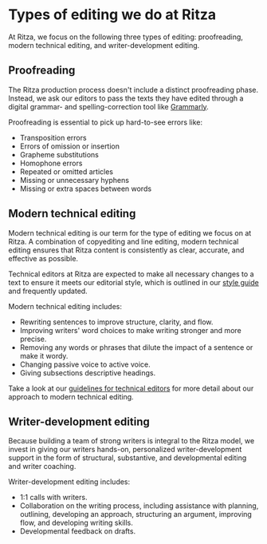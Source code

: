# Types of editing we do at Ritza

At Ritza, we focus on the following three types of editing: proofreading, modern technical editing, and writer-development editing.

## Proofreading

The Ritza production process doesn't include a distinct proofreading phase. Instead, we ask our editors to pass the texts they have edited through a digital grammar- and spelling-correction tool like [Grammarly](https://www.grammarly.com/). 

Proofreading is essential to pick up hard-to-see errors like:

* Transposition errors
* Errors of omission or insertion
* Grapheme substitutions
* Homophone errors
* Repeated or omitted articles
* Missing or unnecessary hyphens
* Missing or extra spaces between words

## Modern technical editing

Modern technical editing is our term for the type of editing we focus on at Ritza. A combination of copyediting and line editing, modern technical editing ensures that Ritza content is consistently as clear, accurate, and effective as possible. 

Technical editors at Ritza are expected to make all necessary changes to a text to ensure it meets our editorial style, which is outlined in our [style guide](https://styleguide.ritza.co) and frequently updated.

Modern technical editing includes:

* Rewriting sentences to improve structure, clarity, and flow.
* Improving writers' word choices to make writing stronger and more precise.
* Removing any words or phrases that dilute the impact of a sentence or make it wordy.
* Changing passive voice to active voice.
* Giving subsections descriptive headings.

Take a look at our [guidelines for technical editors](./editors-guidelines) for more detail about our approach to modern technical editing.

## Writer-development editing

Because building a team of strong writers is integral to the Ritza model, we invest in giving our writers hands-on, personalized writer-development support in the form of structural, substantive, and developmental editing and writer coaching.

Writer-development editing includes:

* 1:1 calls with writers.
* Collaboration on the writing process, including assistance with planning, outlining, developing an approach, structuring an argument, improving flow, and developing writing skills.
* Developmental feedback on drafts.
